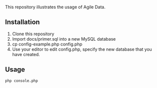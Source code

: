 
This repository illustrates the usage of Agile Data.

## Installation

1. Clone this repository
2. Import docs/primer.sql into a new MySQL database
3. cp config-example.php config.php
4. Use your editor to edit config.php, specify the new database that you have created.


## Usage

```
php console.php
```
